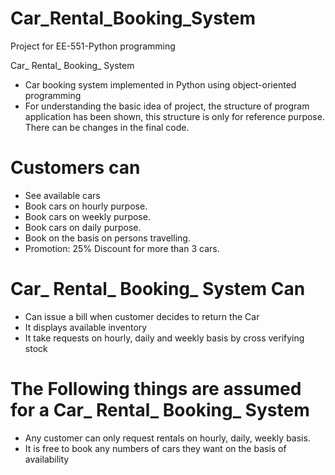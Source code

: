 # Car_Rental_Booking_System

Project for EE-551-Python programming 

Car_ Rental_ Booking_ System
* Car booking system implemented in Python using object-oriented programming
* For understanding the basic idea of project, the structure of program application has been shown, this structure is only for reference   purpose. There can be changes in the final code.
# Customers can
* See available cars
* Book cars on hourly purpose.
* Book cars on weekly purpose.
* Book cars on daily purpose.
* Book on the basis on persons travelling.
* Promotion: 25% Discount for more than 3 cars.
# Car_ Rental_ Booking_ System Can
* Can issue a bill when customer decides to return the Car
* It displays available inventory
* It take requests on hourly, daily and weekly basis by cross verifying stock

# The Following things are assumed for a Car_ Rental_ Booking_ System
* Any customer can only request rentals on hourly, daily, weekly basis.
* It is free to book any numbers of cars they want on the basis of availability

